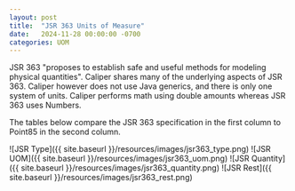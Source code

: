 ```yaml
---
layout: post
title:  "JSR 363 Units of Measure"
date:   2024-11-28 00:00:00 -0700
categories: UOM
---
```

JSR 363 "proposes to establish safe and useful methods for modeling physical quantities". 
Caliper shares many of the underlying aspects of JSR 363.  Caliper however does not use Java generics, and there is only one system of units.  Caliper performs math using double amounts whereas JSR 363 uses Numbers.

The tables below compare the JSR 363 specification in the first column to Point85 in the second column.

![JSR Type]({{ site.baseurl }}/resources/images/jsr363_type.png)
![JSR UOM]({{ site.baseurl }}/resources/images/jsr363_uom.png)
![JSR Quantity]({{ site.baseurl }}/resources/images/jsr363_quantity.png)
![JSR Rest]({{ site.baseurl }}/resources/images/jsr363_rest.png)



